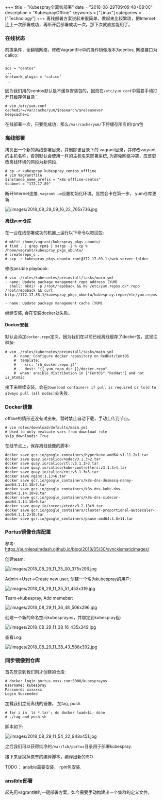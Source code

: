 +++
title = "Kubespray全离线部署"
date = "2018-08-29T09:09:48+08:00"
description = "KubesprayOffline"
keywords = ["Linux"]
categories = ["Technology"]
+++
离线部署方案说起来很简单，做起来比较繁琐，把Internet连上一次部署成功，再断开后部署成功一次，那下次就直接能用了。
### 在线状态
前提条件，全翻墙网络，修改Vagrantfile中的操作镜像版本为centos,
网络接口为calico:    

```
...
$os = "centos"
...
$network_plugin = "calico"
...
```
因为我们用的centos默认是不缓存安装包的，因而在`/etc/yum.conf`中需要手动打开其缓存包目录：    

```
# vim /etc/yum.conf
cachedir=/var/cache/yum/$basearch/$releasever
keepcache=1
```
在线部署一次，只要能成功，那么`/var/cache/yum/`下将缓存所有的rpm包
### 离线部署
拷贝出一个新的离线部署目录，并删除该目录下的.vagrant目录，并修改vagrant的主机名称，否则默认会使用一样的主机名来部署系统, 为避免网络冲突，应该更改离线环境的网段为新网段.    

```
# cp -r kubespray kubespray_centos_offline
# vim Vagrantfile
$instance_name_prefix = "k8s-offline-centos"
$subnet = "172.17.89"
```
断开Internet连接, `vagrant up`设置初始化环境。显然会卡在第一步， yum仓库更新.    

![/images/2018_08_29_09_16_22_765x736.jpg](/images/2018_08_29_09_16_22_765x736.jpg)

#### 离线yum仓库
在一台在线部署成功的机器上运行以下命令以取回包:    

```
# mkfit /home/vagrant/kubespray_pkgs_ubuntu/
# find . | grep rpm$ | xargs -I % cp % /home/vagrant/kubespray_pkgs_ubuntu/
# createrepo_c .
# scp -r kubespray_pkgs_ubuntu root@172.17.89.1:/web-server-folder
```
修改ansible playbook:     

```
# vim ./roles/kubernetes/preinstall/tasks/main.yml
- name: Update package management repo address (YUM)
  shell: mkdir -p /root/repoback && mv /etc/yum.repos.d/*.repo /root/repoback && curl http://172.17.88.1/kubespray_pkgs_ubuntu/kubespray.repo>/etc/yum.repos.d/kubespray.repo

- name: Update package management cache (YUM)
```
继续安装, 会在安装docker处失败。     

#### Docker安装
默认会添加`docker.repo`定义，因为我们在以前已经离线缓存了docker包，这里注释掉:    

```
# vim ./roles/kubernetes/preinstall/tasks/main.yml
    #- name: Configure docker repository on RedHat/CentOS
    #  template:
    #    src: "rh_docker.repo.j2"
    #    dest: "{{ yum_repo_dir }}/docker.repo"
    #  when: ansible_distribution in ["CentOS","RedHat"] and not is_atomic
```
接下来继续安装，会在`Download containers if pull is required or told to always pull (all nodes)`处失败.    

### Docker镜像
offline的情形还没有试出来，暂时禁止自动下载，手动上传到节点。    

```
# vim roles/download/defaults/main.yml
# Used to only evaluate vars from download role
skip_downloads: True
```
在线节点上，保存离线镜像的脚本:     

```
docker save gcr.io/google-containers/hyperkube-amd64:v1.11.2>1.tar
docker save quay.io/calico/node:v3.1.3>2.tar
docker save quay.io/calico/ctl:v3.1.3>3.tar
docker save quay.io/calico/kube-controllers:v3.1.3>4.tar
docker save quay.io/calico/cni:v3.1.3>5.tar
docker save nginx:1.13>6.tar
docker save gcr.io/google_containers/k8s-dns-dnsmasq-nanny-amd64:1.14.10>7.tar
docker save gcr.io/google_containers/k8s-dns-kube-dns-amd64:1.14.10>8.tar
docker save gcr.io/google_containers/k8s-dns-sidecar-amd64:1.14.10>9.tar
docker save quay.io/coreos/etcd:v3.2.18>9.tar
docker save gcr.io/google_containers/cluster-proportional-autoscaler-amd64:1.1.2>10.tar
docker save gcr.io/google_containers/pause-amd64:3.0>11.tar
```

### Portus镜像仓库配置
参考:    
https://purplepalmdash.github.io/blog/2018/05/30/synckismaticimages/

创建team:    

![/images/2018_08_29_11_35_00_375x296.jpg](/images/2018_08_29_11_35_00_375x296.jpg)

Admin->User->Create new user, 创建一个名为kubespray的用户:    

![/images/2018_08_29_11_35_51_453x319.jpg](/images/2018_08_29_11_35_51_453x319.jpg)

Team->kubespray, Add memeber:    

![/images/2018_08_29_11_36_48_506x296.jpg](/images/2018_08_29_11_36_48_506x296.jpg)

创建一个新的命名空间kubesprayns，并绑定到kubespray组:    

![/images/2018_08_29_11_38_16_435x349.jpg](/images/2018_08_29_11_38_16_435x349.jpg)

查看Log:    

![/images/2018_08_29_11_38_43_588x302.jpg](/images/2018_08_29_11_38_43_588x302.jpg)

### 同步镜像到仓库
首先登录到我们刚才创建的仓库:    

```
# docker login portus.xxxx.com:5000/kubesprayns
Username: kubespray
Password: xxxxxxx
Login Succeeded
```
加载我们之前离线的镜像， 加tag, push.    

```
# for i in `ls *.tar`; do docker load<$i; done
# ./tag_and_push.sh
```
脚本如下:    

![/images/2018_08_29_11_54_22_948x451.jpg](/images/2018_08_29_11_54_22_948x451.jpg)

之后我们可以获得纯净的`/var/lib/portus`目录用于部署kubespray.    

接下来替换掉原有的编译脚本，编译出新的ISO

TODO： ansible需要安装， rpm包安装.    
### ansible部署
起先用vagrant做的一键部署方案，如今需要手动构建出一个集群的定义文件。    
